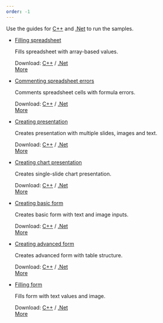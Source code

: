```yaml
---
order: -1
---
```


Use the guides for [C++](/docbuilder/builderframeworksamples/cppbuildersamples) and [.Net](/docbuilder/builderframeworksamples/csharpbuildersamples) to run the samples.

* []()

  [Filling spreadsheet]()

  Fills spreadsheet with array-based values.

  Download: [C++](https://api.teamlab.info:443/app_data/docbuilder/cpp-samples/FillingSpreadsheet.zip) / [.Net](https://api.teamlab.info:443/app_data/docbuilder/csharp-samples/FillingSpreadsheet.zip)\
  [More](/officeapi/buildersamples/fillspreadsheet)

* []()

  [Commenting spreadsheet errors]()

  Comments spreadsheet cells with formula errors.

  Download: [C++](https://api.teamlab.info:443/app_data/docbuilder/cpp-samples/CommentingErrors.zip) / [.Net](https://api.teamlab.info:443/app_data/docbuilder/csharp-samples/CommentingErrors.zip)\
  [More](/officeapi/buildersamples/commenterrors)

* []()

  [Creating presentation]()

  Creates presentation with multiple slides, images and text.

  Download: [C++](https://api.teamlab.info:443/app_data/docbuilder/cpp-samples/CreatingPresentation.zip) / [.Net](https://api.teamlab.info:443/app_data/docbuilder/csharp-samples/CreatingPresentation.zip)\
  [More](/officeapi/buildersamples/createpresentation)

* []()

  [Creating chart presentation]()

  Creates single-slide chart presentation.

  Download: [C++](https://api.teamlab.info:443/app_data/docbuilder/cpp-samples/CreatingChartPresentation.zip) / [.Net](https://api.teamlab.info:443/app_data/docbuilder/csharp-samples/CreatingChartPresentation.zip)\
  [More](/officeapi/buildersamples/createchartpresentation)

* []()

  [Creating basic form]()

  Creates basic form with text and image inputs.

  Download: [C++](https://api.teamlab.info:443/app_data/docbuilder/cpp-samples/CreatingBasicForm.zip) / [.Net](https://api.teamlab.info:443/app_data/docbuilder/csharp-samples/CreatingBasicForm.zip)\
  [More](/officeapi/buildersamples/createbasicform)

* []()

  [Creating advanced form]()

  Creates advanced form with table structure.

  Download: [C++](https://api.teamlab.info:443/app_data/docbuilder/cpp-samples/CreatingAdvancedForm.zip) / [.Net](https://api.teamlab.info:443/app_data/docbuilder/csharp-samples/CreatingAdvancedForm.zip)\
  [More](/officeapi/buildersamples/createadvancedform)

* []()

  [Filling form]()

  Fills form with text values and image.

  Download: [C++](https://api.teamlab.info:443/app_data/docbuilder/cpp-samples/FillingForm.zip) / [.Net](https://api.teamlab.info:443/app_data/docbuilder/csharp-samples/FillingForm.zip)\
  [More](/officeapi/buildersamples/fillform)
